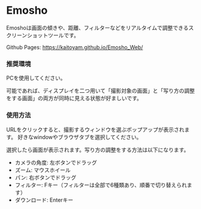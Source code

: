 # Emosho
Emoshoは画面の傾きや、距離、フィルターなどをリアルタイムで調整できるスクリーンショットツールです。

Github Pages: https://kaitoyam.github.io/Emosho_Web/


### 推奨環境
PCを使用してください。

可能であれば、ディスプレイを二つ用いて「撮影対象の画面」と「写り方の調整をする画面」の両方が同時に見える状態が好ましいです。


### 使用方法
URLをクリックすると、撮影するウィンドウを選ぶポップアップが表示されます。
好きなwindowやブラウザタブを選択してください。

選択したら画面が表示されます。写り方の調整をする方法は以下になります。

* カメラの角度: 左ボタンでドラッグ
* ズーム: マウスホイール
* パン: 右ボタンでドラッグ
* フィルター: Fキー（フィルターは全部で6種類あり、順番で切り替えられます）
* ダウンロード: Enterキー
